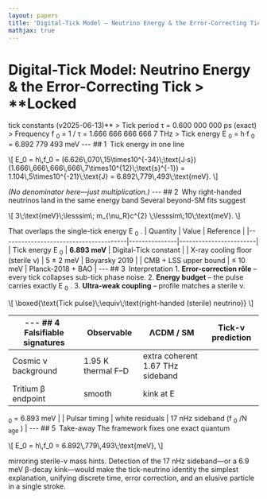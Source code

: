 ```yaml
---
layout: papers
title: 'Digital-Tick Model – Neutrino Energy & the Error-Correcting Tick'
mathjax: true
---
```


# Digital-Tick Model: Neutrino Energy & the Error-Correcting Tick > \*\*Locked

tick constants (v2025-06-13)\*\* > Tick period τ = 0.600 000 000 ps (exact) >
Frequency f
<sub>0</sub>
= 1 / τ = 1.666 666 666 666 7 THz > Tick energy E
<sub>0</sub>
= h·f
<sub>0</sub>
= 6.892 779 493 meV --- ## 1 Tick energy in one line

<div class="eq">
  \[ E_0 = h\,f_0 = (6.626\,070\,15\times10^{-34}\;\text{J·s})
  (1.666\,666\,666\,666\,7\times10^{12}\;\text{s}^{-1}) =
  1.104\,5\times10^{-21}\;\text{J} = 6.892\,779\,493\;\text{meV}. \]
</div>

_(No denominator here—just multiplication.)_ --- ## 2 Why right-handed neutrinos
land in the same energy band Several beyond-SM fits suggest

<div class="eq">
  \[ 3\;\text{meV}\;\lesssim\; m_{\nu_R}c^{2} \;\lesssim\;10\;\text{meV}. \]
</div>

That overlaps the single-tick energy E
<sub>0</sub>
. | Quantity | Value | Reference |
|---------------------------------------|---------------|------------------------|
| Tick energy E
<sub>0</sub>
| **6.893 meV** | Digital-Tick constant | | X-ray cooling floor (sterile ν) | 5
± 2 meV | Boyarsky 2019 | | CMB + LSS upper bound | ≤ 10 meV | Planck-2018 + BAO
| --- ## 3 Interpretation 1. **Error-correction rôle** – every tick collapses
sub-tick phase noise. 2. **Energy budget** – the pulse carries exactly E
<sub>0</sub>
. 3. **Ultra-weak coupling** – profile matches a sterile ν.

<div class="eq">
  \[ \boxed{\text{Tick pulse}\;\equiv\;\text{right-handed (sterile) neutrino}}
  \]
</div>

| --- ## 4 Falsifiable signatures | Observable         | ΛCDM / SM                        | Tick-ν prediction |
| ------------------------------- | ------------------ | -------------------------------- | ----------------- |
| Cosmic ν background             | 1.95 K thermal F–D | extra coherent 1.67 THz sideband |
| Tritium β endpoint              | smooth             | kink at E                        |

<sub>0</sub>
= 6.893 meV | | Pulsar timing | white residuals | 17 nHz sideband (f
<sub>0</sub>
/N
<sub>age</sub>
) | --- ## 5 Take-away The framework fixes one exact quantum

<div class="eq">\[ E_0 = h\,f_0 = 6.892\,779\,493\;\text{meV}, \]</div>

mirroring sterile-ν mass hints. Detection of the 17 nHz sideband—or a 6.9 meV
β-decay kink—would make the tick-neutrino identity the simplest explanation,
unifying discrete time, error correction, and an elusive particle in a single
stroke.
